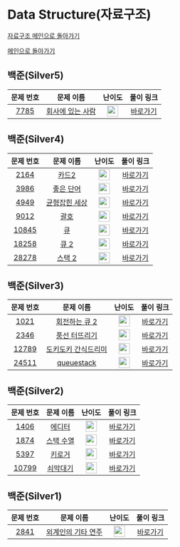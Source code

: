 # Data Structure(자료구조)

[자료구조 메인으로 돌아가기](https://github.com/SSUHYUNKIM/Algorithm/blob/main/DataStructure/README.md)

[메인으로 돌아가기](https://github.com/SSUHYUNKIM/Algorithm)

## 백준(Silver5)
|        문제 번호         |        문제 이름         |         난이도          |        풀이 링크         |          
| :-----: | :-----: | :-----: | :-----: |
| <a href="https://www.acmicpc.net/problem/7785" target="_blank">7785</a> | <a href="https://www.acmicpc.net/problem/7785" target="_blank">회사에 있는 사람</a> | <img height="25px" width="25px" src="https://static.solved.ac/tier_small/6.svg"/> | <a href="https://github.com/SSUHYUNKIM/Algorithm/blob/main/DataStructure/solution/Silver/Silver5/7785.cpp">바로가기</a> |

## 백준(Silver4)
|        문제 번호         |        문제 이름         |         난이도          |        풀이 링크         |          
| :-----: | :-----: | :-----: | :-----: |
| <a href="https://www.acmicpc.net/problem/2164" target="_blank">2164</a> | <a href="https://www.acmicpc.net/problem/2164" target="_blank">카드2</a> | <img height="25px" width="25px" src="https://static.solved.ac/tier_small/7.svg"/> | <a href="https://github.com/SSUHYUNKIM/Algorithm/blob/main/DataStructure/solution/Silver/Silver4/2164.cpp">바로가기</a> |
| <a href="https://www.acmicpc.net/problem/3986" target="_blank">3986</a> | <a href="https://www.acmicpc.net/problem/3986" target="_blank">좋은 단어</a> | <img height="25px" width="25px" src="https://static.solved.ac/tier_small/7.svg"/> | <a href="https://github.com/SSUHYUNKIM/Algorithm/blob/main/DataStructure/solution/Silver/Silver4/3986.cpp">바로가기</a> |
| <a href="https://www.acmicpc.net/problem/4949" target="_blank">4949</a> | <a href="https://www.acmicpc.net/problem/4949" target="_blank">균형잡힌 세상</a> | <img height="25px" width="25px" src="https://static.solved.ac/tier_small/7.svg"/> | <a href="https://github.com/SSUHYUNKIM/Algorithm/blob/main/DataStructure/solution/Silver/Silver4/4949.cpp">바로가기</a> |
| <a href="https://www.acmicpc.net/problem/9012" target="_blank">9012</a> | <a href="https://www.acmicpc.net/problem/9012" target="_blank">괄호</a> | <img height="25px" width="25px" src="https://static.solved.ac/tier_small/7.svg"/> | <a href="https://github.com/SSUHYUNKIM/Algorithm/blob/main/DataStructure/solution/Silver/Silver4/9012.cpp">바로가기</a> |
| <a href="https://www.acmicpc.net/problem/10845" target="_blank">10845</a> | <a href="https://www.acmicpc.net/problem/10845" target="_blank">큐</a> | <img height="25px" width="25px" src="https://static.solved.ac/tier_small/7.svg"/> | <a href="https://github.com/SSUHYUNKIM/Algorithm/blob/main/DataStructure/solution/Silver/Silver4/10845.cpp">바로가기</a> |
| <a href="https://www.acmicpc.net/problem/18258" target="_blank">18258</a> | <a href="https://www.acmicpc.net/problem/18258" target="_blank">큐 2</a> | <img height="25px" width="25px" src="https://static.solved.ac/tier_small/7.svg"/> | <a href="https://github.com/SSUHYUNKIM/Algorithm/blob/main/DataStructure/solution/Silver/Silver4/18258.cpp">바로가기</a> |
| <a href="https://www.acmicpc.net/problem/28278" target="_blank">28278</a> | <a href="https://www.acmicpc.net/problem/28278" target="_blank">스택 2</a> | <img height="25px" width="25px" src="https://static.solved.ac/tier_small/7.svg"/> | <a href="https://github.com/SSUHYUNKIM/Algorithm/blob/main/DataStructure/solution/Silver/Silver4/28278.cpp">바로가기</a> |


## 백준(Silver3)
|        문제 번호         |        문제 이름         |         난이도          |        풀이 링크         |          
| :-----: | :-----: | :-----: | :-----: |
| <a href="https://www.acmicpc.net/problem/1021" target="_blank">1021</a> | <a href="https://www.acmicpc.net/problem/1021" target="_blank">회전하는 큐 2</a> | <img height="25px" width="25px" src="https://static.solved.ac/tier_small/7.svg"/> | <a href="https://github.com/SSUHYUNKIM/Algorithm/blob/main/DataStructure/solution/Silver/Silver3/1021.cpp">바로가기</a> |
| <a href="https://www.acmicpc.net/problem/2346" target="_blank">2346</a> | <a href="https://www.acmicpc.net/problem/2346" target="_blank">풍선 터뜨리기</a> | <img height="25px" width="25px" src="https://static.solved.ac/tier_small/7.svg"/> | <a href="https://github.com/SSUHYUNKIM/Algorithm/blob/main/DataStructure/solution/Silver/Silver3/2346.cpp">바로가기</a> |
| <a href="https://www.acmicpc.net/problem/12789" target="_blank">12789</a> | <a href="https://www.acmicpc.net/problem/12789" target="_blank">도키도키 간식드리미</a> | <img height="25px" width="25px" src="https://static.solved.ac/tier_small/7.svg"/> | <a href="https://github.com/SSUHYUNKIM/Algorithm/blob/main/DataStructure/solution/Silver/Silver3/12789.cpp">바로가기</a> |
| <a href="https://www.acmicpc.net/problem/24511" target="_blank">24511</a> | <a href="https://www.acmicpc.net/problem/24511" target="_blank">queuestack</a> | <img height="25px" width="25px" src="https://static.solved.ac/tier_small/7.svg"/> | <a href="https://github.com/SSUHYUNKIM/Algorithm/blob/main/DataStructure/solution/Silver/Silver3/24511.cpp">바로가기</a> |

## 백준(Silver2)
|        문제 번호         |        문제 이름         |         난이도          |        풀이 링크         |          
| :-----: | :-----: | :-----: | :-----: |
| <a href="https://www.acmicpc.net/problem/1406" target="_blank">1406</a> | <a href="https://www.acmicpc.net/problem/1406" target="_blank">에디터</a> | <img height="25px" width="25px" src="https://static.solved.ac/tier_small/9.svg"/> | <a href="https://github.com/SSUHYUNKIM/Algorithm/blob/main/DataStructure/solution/Silver/Silver2/1406.cpp">바로가기</a> |
| <a href="https://www.acmicpc.net/problem/1874" target="_blank">1874</a> | <a href="https://www.acmicpc.net/problem/1874" target="_blank">스택 수열</a> | <img height="25px" width="25px" src="https://static.solved.ac/tier_small/9.svg"/> | <a href="https://github.com/SSUHYUNKIM/Algorithm/blob/main/DataStructure/solution/Silver/Silver2/1874.cpp">바로가기</a> |
| <a href="https://www.acmicpc.net/problem/5397" target="_blank">5397</a> | <a href="https://www.acmicpc.net/problem/5397" target="_blank">키로거</a> | <img height="25px" width="25px" src="https://static.solved.ac/tier_small/9.svg"/> | <a href="https://github.com/SSUHYUNKIM/Algorithm/blob/main/DataStructure/solution/Silver/Silver2/5397.cpp">바로가기</a> |
| <a href="https://www.acmicpc.net/problem/10799" target="_blank">10799</a> | <a href="https://www.acmicpc.net/problem/10799" target="_blank">쇠막대기</a> | <img height="25px" width="25px" src="https://static.solved.ac/tier_small/9.svg"/> | <a href="https://github.com/SSUHYUNKIM/Algorithm/blob/main/DataStructure/solution/Silver/Silver2/10799.cpp">바로가기</a> |

## 백준(Silver1)
|        문제 번호         |        문제 이름         |         난이도          |        풀이 링크         |          
| :-----: | :-----: | :-----: | :-----: |
| <a href="https://www.acmicpc.net/problem/2841" target="_blank">2841</a> | <a href="https://www.acmicpc.net/problem/2841" target="_blank">외계인의 기타 연주</a> | <img height="25px" width="25px" src="https://static.solved.ac/tier_small/9.svg"/> | <a href="https://github.com/SSUHYUNKIM/Algorithm/blob/main/DataStructure/solution/Silver/Silver1/2841.cpp">바로가기</a> |